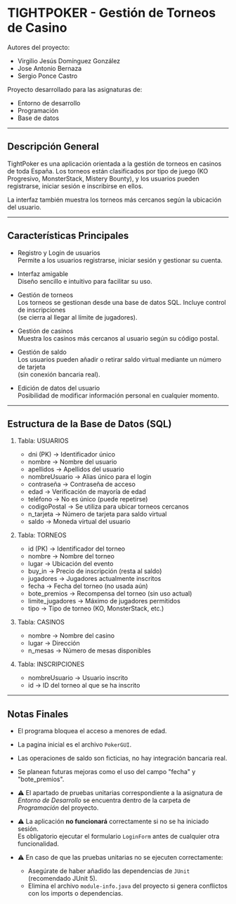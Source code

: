 TIGHTPOKER - Gestión de Torneos de Casino
==========================================

Autores del proyecto:
- Virgilio Jesús Domínguez González
- Jose Antonio Bernaza
- Sergio Ponce Castro

Proyecto desarrollado para las asignaturas de:
- Entorno de desarrollo
- Programación
- Base de datos

------------------------------------------------------------
Descripción General
------------------------------------------------------------

TightPoker es una aplicación orientada a la gestión de torneos en casinos de toda España. 
Los torneos están clasificados por tipo de juego (KO Progresivo, MonsterStack, Mistery Bounty), 
y los usuarios pueden registrarse, iniciar sesión e inscribirse en ellos.

La interfaz también muestra los torneos más cercanos según la ubicación del usuario.

------------------------------------------------------------
Características Principales
------------------------------------------------------------

- Registro y Login de usuarios  
  Permite a los usuarios registrarse, iniciar sesión y gestionar su cuenta.

- Interfaz amigable  
  Diseño sencillo e intuitivo para facilitar su uso.

- Gestión de torneos  
  Los torneos se gestionan desde una base de datos SQL. Incluye control de inscripciones  
  (se cierra al llegar al límite de jugadores).

- Gestión de casinos  
  Muestra los casinos más cercanos al usuario según su código postal.

- Gestión de saldo  
  Los usuarios pueden añadir o retirar saldo virtual mediante un número de tarjeta  
  (sin conexión bancaria real).

- Edición de datos del usuario  
  Posibilidad de modificar información personal en cualquier momento.

------------------------------------------------------------
Estructura de la Base de Datos (SQL)
------------------------------------------------------------

1. Tabla: USUARIOS
   - dni              (PK)  → Identificador único  
   - nombre           → Nombre del usuario  
   - apellidos        → Apellidos del usuario  
   - nombreUsuario    → Alias único para el login  
   - contraseña       → Contraseña de acceso  
   - edad             → Verificación de mayoría de edad  
   - teléfono         → No es único (puede repetirse)  
   - codigoPostal     → Se utiliza para ubicar torneos cercanos  
   - n_tarjeta        → Número de tarjeta para saldo virtual  
   - saldo            → Moneda virtual del usuario  

2. Tabla: TORNEOS
   - id               (PK)  → Identificador del torneo  
   - nombre           → Nombre del torneo  
   - lugar            → Ubicación del evento  
   - buy_in           → Precio de inscripción (resta al saldo)  
   - jugadores        → Jugadores actualmente inscritos  
   - fecha            → Fecha del torneo (no usada aún)  
   - bote_premios     → Recompensa del torneo (sin uso actual)  
   - limite_jugadores → Máximo de jugadores permitidos  
   - tipo             → Tipo de torneo (KO, MonsterStack, etc.)  

3. Tabla: CASINOS
   - nombre           → Nombre del casino  
   - lugar            → Dirección  
   - n_mesas          → Número de mesas disponibles  

4. Tabla: INSCRIPCIONES
   - nombreUsuario    → Usuario inscrito  
   - id               → ID del torneo al que se ha inscrito  

------------------------------------------------------------
Notas Finales
------------------------------------------------------------

- El programa bloquea el acceso a menores de edad.
- La pagina inicial es el archivo `PokerGUI`.
- Las operaciones de saldo son ficticias, no hay integración bancaria real.  
- Se planean futuras mejoras como el uso del campo "fecha" y "bote_premios".

- ⚠ El apartado de pruebas unitarias correspondiente a la asignatura de *Entorno de Desarrollo* 
  se encuentra dentro de la carpeta de *Programación* del proyecto.

- ⚠ La aplicación **no funcionará** correctamente si no se ha iniciado sesión.  
  Es obligatorio ejecutar el formulario `LoginForm` antes de cualquier otra funcionalidad.

- ⚠ En caso de que las pruebas unitarias no se ejecuten correctamente:  
  - Asegúrate de haber añadido las dependencias de `JUnit` (recomendado JUnit 5).  
  - Elimina el archivo `module-info.java` del proyecto si genera conflictos con los imports o dependencias.
